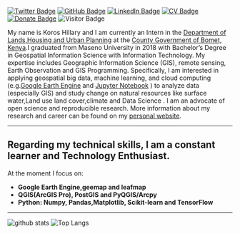 [![Twitter Badge](https://img.shields.io/twitter/follow/kipngeno_koros?style=social)](https://twitter.com/kipngeno_koros)
[![GitHub Badge](https://img.shields.io/github/followers/HillaryKoros?style=social)](https://github.com/HillaryKoros?tab=followers)
[![LinkedIn Badge](https://img.shields.io/badge/My-LinkedIn-blue)](https://www.linkedin.com/in/hillarykoros/)
[![CV Badge](https://img.shields.io/badge/My-CV-critical)](https://hillarykoros.github.io/docs/Resume.docx)
[![Donate Badge](https://img.shields.io/badge/Donate-Buy%20me%20a%20coffee-yellowgreen.svg)](https://www.buymeacoffee.com/hillarykoros)
![Visitor Badge](https://visitor-badge.laobi.icu/badge?page_id=HillaryKoros.HillaryKoros)

My name is Koros Hillary  and I am  currently an Intern  in the  [Department of Lands,Housing and Urban Planning](https://bomet.go.ke/landshousing-urban-planning/) at the [County Government of Bomet, Kenya](https://bomet.go.ke/).I graduated from Maseno University in 2018 with Bachelor’s Degree in Geospatial Information Science with Information Technology. My expertise includes Geographic Information Science (GIS), remote sensing, Earth Observation and GIS Programming. Specifically, I am interested in applying geospatial big data, machine learning, and cloud computing (e.g.[Google Earth Engine](https://earthengine.google.com/) and [Jupyter Notebook](https://jupyter.org/) ) to  analyze data (especially GIS) and study change on natural resources like surface water,Land use land cover,climate and  Data Science . I am an advocate of open science and reproducible research. More information about my research and career can be found on my [personal website](https://hillarykoros.github.io/).

---
## Regarding my technical skills, I am a constant learner and Technology Enthusiast. 
At the moment I focus on:
- **Google Earth Engine,geemap and leafmap**  
- **QGIS(ArcGIS Pro), PostGIS and PyQGIS/Arcpy** 
- **Python: Numpy, Pandas,Matplotlib, Scikit-learn and TensorFlow** 
---

![github stats](https://github-readme-stats.vercel.app/api?username=HillaryKoros&show_icons=true)
![Top Langs](https://github-readme-stats.vercel.app/api/top-langs/?username=HillaryKoros&langs_count=3&hide=javascript,go,html,css,tex)
